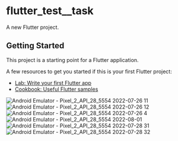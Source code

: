 # flutter_test__task

A new Flutter project.

## Getting Started

This project is a starting point for a Flutter application.

A few resources to get you started if this is your first Flutter project:

- [Lab: Write your first Flutter app](https://docs.flutter.dev/get-started/codelab)
- [Cookbook: Useful Flutter samples](https://docs.flutter.dev/cookbook)

![Android Emulator - Pixel_2_API_28_5554 2022-07-26 11](https://user-images.githubusercontent.com/17889011/181063301-d6f7b1fc-57d7-46e4-913f-94f04a47bf9f.png)
![Android Emulator - Pixel_2_API_28_5554 2022-07-26 12](https://user-images.githubusercontent.com/17889011/181063428-420f4834-c67a-4b2b-83da-35fc355e9b04.png)
![Android Emulator - Pixel_2_API_28_5554 2022-07-26 4](https://user-images.githubusercontent.com/17889011/181063501-8c47b820-e529-4be4-afad-99ba6a1f45cf.png)
![Android Emulator - Pixel_2_API_28_5554 2022-08-01 ](https://user-images.githubusercontent.com/17889011/182113638-15c5b7d0-a81c-43d6-92ff-37370bddf10e.png)
![Android Emulator - Pixel_2_API_28_5554 2022-07-28 31](https://user-images.githubusercontent.com/17889011/181490057-727ae37a-dcc2-479f-a5d2-d145ffc31673.png)
![Android Emulator - Pixel_2_API_28_5554 2022-07-28 32](https://user-images.githubusercontent.com/17889011/181490065-cd135c47-afab-4d2a-9bcc-95a4c152a94e.png)

